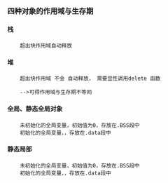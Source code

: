 ### 四种对象的作用域与生存期
#### 栈
        超出块作用域自动释放

#### 堆  
        超出块作用域 不会 自动释放， 需要显性调用delete 函数

        -->可得作用域与生存期不等同

#### 全局、静态全局对象
        未初始化的全局变量，初始值为0，存放在.BSS段中
        初始化的全局变量，，存放在.data段中

#### 静态局部
        未初始化的全局变量，初始值为0，存放在.BSS段中
        初始化的全局变量，，存放在.data段中
